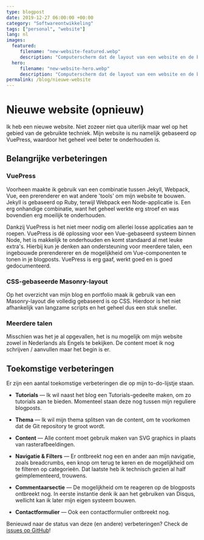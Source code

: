 ```yaml
---
type: blogpost
date: 2019-12-27 06:00:00 +00:00
category: "Softwareontwikkeling"
tags: ["personal", "website"]
lang: nl
images:
  featured:
     filename: "new-website-featured.webp"
     description: "Computerscherm dat de layout van een website en de bijbehorende code visualiseert"
  hero:
     filename: "new-website-hero.webp"
     description: "Computerscherm dat de layout van een website en de bijbehorende code visualiseert"
permalink: /blog/nieuwe-website
---
```


# Nieuwe website (opnieuw)

Ik heb een nieuwe website. Niet zozeer niet qua uiterlijk maar wel op het gebied van de gebruikte techniek. Mijn website is nu namelijk gebaseerd op VuePress, waardoor het geheel veel beter te onderhouden is.

<!-- more -->

## Belangrijke verbeteringen

### VuePress

Voorheen maakte ik gebruik van een combinatie tussen Jekyll, Webpack, Vue, een prerenderer en wat andere 'tools' om mijn website te bouwen. Jekyll is gebaseerd op Ruby, terwijl Webpack een Node-applicatie is. Een erg onhandige combinatie, want het geheel werkte erg stroef en was bovendien erg moeilijk te onderhouden.

Dankzij VuePress is het niet meer nodig om allerlei losse applicaties aan te roepen. VuePress is dé oplossing voor een Vue-gebaseerd systeem binnen Node, het is makkelijk te onderhouden en komt standaard al met leuke extra's. Hierbij kun je denken aan ondersteuning voor meerdere talen, een ingebouwde prerendererer en de mogelijkheid om Vue-componenten te tonen in je blogposts. VuePress is erg gaaf, werkt goed en is goed gedocumenteerd.

### CSS-gebaseerde Masonry-layout

Op het overzicht van mijn blog en portfolio maak ik gebruik van een Masonry-layout die volledig gebaseerd is op CSS. Hierdoor is het niet afhankelijk van langzame scripts en het geheel dus een stuk sneller.

### Meerdere talen

Misschien was het je al opgevallen, het is nu mogelijk om mijn website zowel in Nederlands als Engels te bekijken. De content moet ik nog schrijven / aanvullen maar het begin is er.



## Toekomstige verbeteringen

Er zijn een aantal toekomstige verbeteringen die op mijn to-do-lijstje staan.

- **Tutorials** &mdash; Ik wil naast het blog een Tutorials-gedeelte maken, om zo tutorials aan te bieden. Momenteel staan deze nog tussen mijn reguliere blogposts.

- **Thema** &mdash; Ik wil mijn thema splitsen van de content, om te voorkomen dat de Git repository te groot wordt.

- **Content** &mdash; Alle content moet gebruik maken van SVG graphics in plaats van rasterafbeeldingen.

- **Navigatie & Filters** &mdash; Er ontbreekt nog een en ander aan mijn navigatie, zoals breadcrumbs, een knop om terug te keren en de mogelijkheid om te filteren op categorieën. Dat laatste heb ik technisch gezien al half geimplementeerd, trouwens.

- **Commentaarsectie** &mdash; De mogelijkheid om te reageren op de blogposts ontbreekt nog. In eerste instantie denk ik aan het gebruiken van Disqus, wellicht kan ik later mijn eigen systeem bouwen.

- **Contactformulier** &mdash; Ook een contactformulier ontbreekt nog.



Benieuwd naar de status van deze (en andere) verbeteringen? Check de [issues op GitHub](https://github.com/ricardobalk/www/issues)!
